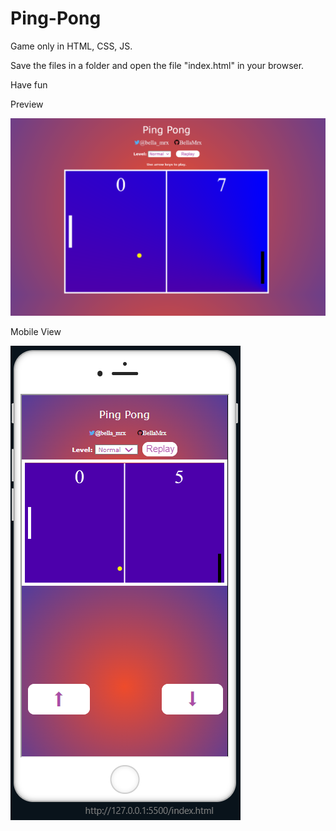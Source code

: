 # Ping-Pong

 Game only in HTML, CSS, JS.

 Save the files in a folder and open the file "index.html" in your browser.

 Have fun


Preview

 ![Preview](Images/PreviewPP.PNG)

Mobile View

 ![Preview](Images/PreviewMobilePP.PNG)

